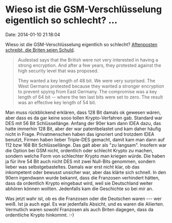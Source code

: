 Wieso ist die GSM-Verschlüsselung eigentlich so schlecht? \...
==============================================================

Date: 2014-01-10 21:18:04

Wieso ist die GSM-Verschlüsselung eigentlich so schlecht? [Aftenposten
schreibt, die Briten seien
Schuld](http://www.aftenposten.no/nyheter/uriks/Sources-We-were-pressured-to-weaken-the-mobile-security-in-the-80s-7413285.html).

> Audestad says that the British were not very interested in having a
> strong encryption. And after a few years, they protested against the
> high security level that was proposed.
>
> They wanted a key length of 48 bit. We were very surprised. The West
> Germans protested because they wanted a stronger encryption to prevent
> spying from East Germany. The compromise was a key length of 64 bit --
> where the ten last bits were set to zero. The result was an effective
> key length of 54 bit.

Man muss rückblickend erklären, dass 128 Bit damals ok gewesen wären,
aber dass es da gar keine sooo tollen Krypto-Verfahren gab. Standard war
DES mit 56 Bit Schlüssellänge. Anfang der 90er kam dann IDEA dazu, das
hatte immerhin 128 Bit, aber der war patentbelastet und kam daher häufig
nicht in Frage. Privatmenschen haben das ignoriert und trotzdem IDEA
benutzt, Firmen haben lieber Triple-DES gemacht, damit kam man dann auf
112 bzw 168 Bit Schlüssellänge. Das galt aber als \"zu langsam\".
Insofern war die Option bei GSM nicht, ordentlich oder schlecht Krypto
zu machen, sondern welche Form von schlechter Krypto man kriegen würde.
Die haben ja für ihre 54 Bit auch nicht DES mit zwei Null-Bits genommen,
sondern lieber was selbstgebasteltes. Damals war erst nicht klar, ob das
inkompetent oder bewusst unsicher war, aber das klärte sich schnell. In
den 90ern irgendwann wurde bekannt, dass die Franzosen verhindert
hätten, dass da ordentlich Krypto eingebaut wird, weil sie Deutschland
weiter abhören können wollten. Jedenfalls kam die Geschichte so bei mir
an.

Was jetzt wahr ist, ob es die Franzosen oder die Deutschen waren --- wer
weiß. Ist ja auch egal. Es war jedenfalls Absicht, und es waren die
Aliierten. Vermutlich waren sowohl Franzosen als auch Briten dagegen,
dass da ordentliche Krypto hinkommt. :-)
